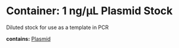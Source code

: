 # Container: 1 ng/µL Plasmid Stock

Diluted stock for use as a template in PCR

  **contains:** <a href='#' onclick='easy_select("Sample Types", "Plasmid")'>Plasmid</a>

